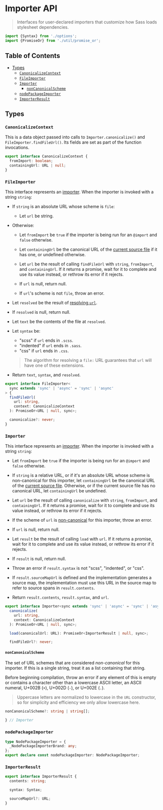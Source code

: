 # Importer API

> Interfaces for user-declared importers that customize how Sass loads
> stylesheet dependencies.

```ts
import {Syntax} from './options';
import {PromiseOr} from './util/promise_or';
```

## Table of Contents

* [Types](#types)
  * [`CanonicalizeContext`](#canonicalizecontext)
  * [`FileImporter`](#fileimporter)
  * [`Importer`](#importer)
    * [`nonCanonicalScheme`](#noncanonicalscheme)
  * [`nodePackageImporter`](#nodepackageimporter)
  * [`ImporterResult`](#importerresult)

## Types

### `CanonicalizeContext`

This is a data object passed into calls to `Importer.canonicalize()` and
`FileImporter.findFileUrl()`. Its fields are set as part of the function
invocations.

```ts
export interface CanonicalizeContext {
  fromImport: boolean;
  containingUrl: URL | null;
}
```

### `FileImporter`

This interface represents an [importer]. When the importer is invoked with a
string `string`:

[importer]: ../modules.md#importer

* If `string` is an absolute URL whose scheme is `file`:

  * Let `url` be string.

* Otherwise:

  * Let `fromImport` be `true` if the importer is being run for an `@import` and
    `false` otherwise.

  * Let `containingUrl` be the canonical URL of the [current source file] if it
    has one, or undefined otherwise.

  * Let `url` be the result of calling `findFileUrl` with `string`, `fromImport`,
    and `containingUrl`. If it returns a promise, wait for it to complete and use
    its value instead, or rethrow its error if it rejects.

  * If `url` is null, return null.

  * If `url`'s scheme is not `file`, throw an error.

  [current source file]: ../spec.md#current-source-file

* Let `resolved` be the result of [resolving `url`].

  [resolving `url`]: ../modules.md#resolving-a-file-url

* If `resolved` is null, return null.

* Let `text` be the contents of the file at `resolved`.

* Let `syntax` be:
  * "scss" if `url` ends in `.scss`.
  * "indented" if `url` ends in `.sass`.
  * "css" if `url` ends in `.css`.

  > The algorithm for resolving a `file:` URL guarantees that `url` will have
  > one of these extensions.

* Return `text`, `syntax`, and `resolved`.

```ts
export interface FileImporter<
  sync extends 'sync' | 'async' = 'sync' | 'async'
> {
  findFileUrl(
    url: string,
    context: CanonicalizeContext
  ): PromiseOr<URL | null, sync>;

  canonicalize?: never;
}
```

### `Importer`

This interface represents an [importer]. When the importer is invoked with a
string `string`:

* Let `fromImport` be `true` if the importer is being run for an `@import` and
  `false` otherwise.

* If `string` is a relative URL, or if it's an absolute URL whose scheme is
  non-canonical for this importer, let `containingUrl` be the canonical URL of
  the [current source file]. Otherwise, or if the current source file has no
  canonical URL, let `containingUrl` be undefined.

* Let `url` be the result of calling `canonicalize` with `string`, `fromImport`,
  and `containingUrl`. If it returns a promise, wait for it to complete and use
  its value instead, or rethrow its error if it rejects.

* If the scheme of `url` is [non-canonical] for this importer, throw an error.

  [non-canonical]: #noncanonicalscheme

* If `url` is null, return null.

* Let `result` be the result of calling `load` with `url`. If it returns a
  promise, wait for it to complete and use its value instead, or rethrow its
  error if it rejects.

* If `result` is null, return null.

* Throw an error if `result.syntax` is not "scss", "indented", or "css".

* If `result.sourceMapUrl` is defined and the implementation generates a source
  map, the implementation must use this URL in the source map to refer to source
  spans in `result.contents`.

* Return `result.contents`, `result.syntax`, and `url`.

```ts
export interface Importer<sync extends 'sync' | 'async' = 'sync' | 'async'> {
  canonicalize(
    url: string,
    context: CanonicalizeContext
  ): PromiseOr<URL | null, sync>;

  load(canonicalUrl: URL): PromiseOr<ImporterResult | null, sync>;

  findFileUrl?: never;
```

#### `nonCanonicalScheme`

The set of URL schemes that are considered *non-canonical* for this importer. If
this is a single string, treat it as a list containing that string.

Before beginning compilation, throw an error if any element of this is empty or
contains a character other than a lowercase ASCII letter, an ASCII numeral,
U+002B (`+`), U+002D (`-`), or U+002E (`.`).

> Uppercase letters are normalized to lowercase in the `URL` constructor, so for
> simplicity and efficiency we only allow lowercase here.

```ts
nonCanonicalScheme?: string | string[];
```

```ts
} // Importer
```

### `nodePackageImporter`

```ts
type NodePackageImporter = {
  _NodePackageImporterBrand: any;
};
export declare const nodePackageImporter: NodePackageImporter;
```

### `ImporterResult`

```ts
export interface ImporterResult {
  contents: string;

  syntax: Syntax;

  sourceMapUrl?: URL;
}
```
